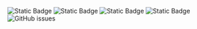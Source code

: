 ![Static Badge](https://img.shields.io/badge/blacklists-60-000000) ![Static Badge](https://img.shields.io/badge/blacklisted-3234994-cc0000) ![Static Badge](https://img.shields.io/badge/whitelisted-2244-00CC00) ![Static Badge](https://img.shields.io/badge/streaming_blacklist-28107-000000) ![GitHub issues](https://img.shields.io/github/issues/fabriziosalmi/blacklists)
